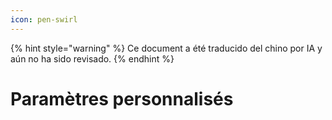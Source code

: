 ```yaml
---
icon: pen-swirl
---
```


{% hint style="warning" %}
Ce document a été traducido del chino por IA y aún no ha sido revisado.
{% endhint %}

# Paramètres personnalisés